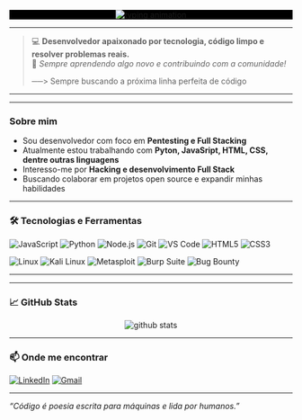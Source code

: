 <p align="center" style="background-color:#000000;">
  <img src="https://readme-typing-svg.herokuapp.com?font=Cascadia+Code&size=22&pause=1000&color=00FF00&background=000000&center=true&vCenter=true&width=600&lines=Password%3A+********;Authenticating...;connect+root+success;Olá%2C+bem-vindo%2C+me+chamo+Samuel_" alt="typing animation" />
</p>


---

> 💻 **Desenvolvedor apaixonado por tecnologia, código limpo e resolver problemas reais.**  
> 🔧 _Sempre aprendendo algo novo e contribuindo com a comunidade!_  
>  
> ──> Sempre buscando a próxima linha perfeita de código   

---

---

### Sobre mim

- Sou desenvolvedor com foco em **Pentesting e Full Stacking**
- Atualmente estou trabalhando com **Pyton, JavaSript, HTML, CSS, dentre outras linguagens**
- Interesso-me por **Hacking e desenvolvimento Full Stack**
- Buscando colaborar em projetos open source e expandir minhas habilidades

---

### 🛠️ Tecnologias e Ferramentas

![JavaScript](https://img.shields.io/badge/-JavaScript-black?style=flat-square&logo=javascript)
![Python](https://img.shields.io/badge/-Python-black?style=flat-square&logo=python)
![Node.js](https://img.shields.io/badge/-Node.js-black?style=flat-square&logo=node.js)
![Git](https://img.shields.io/badge/-Git-black?style=flat-square&logo=git)
![VS Code](https://img.shields.io/badge/-VS%20Code-black?style=flat-square&logo=visual-studio-code)
![HTML5](https://img.shields.io/badge/html5-%23E34F26.svg?logo=html5&logoColor=white)
![CSS3](https://img.shields.io/badge/css3-%231572B6.svg?logo=css3&logoColor=white)

![Linux](https://img.shields.io/badge/-Linux-FCC624?style=flat-square&logo=linux&logoColor=black)
![Kali Linux](https://img.shields.io/badge/-Kali_Linux-557C94?style=flat-square&logo=kalilinux&logoColor=white)
![Metasploit](https://img.shields.io/badge/-Metasploit-222222?style=flat-square&logo=metasploit&logoColor=white)
![Burp Suite](https://img.shields.io/badge/-Burp_Suite-FF6F00?style=flat-square&logo=burpsuite&logoColor=white)
![Bug Bounty](https://img.shields.io/badge/bug%20bounty-%2300A676.svg?logo=bugcrowd&logoColor=white)

---


---

### 📈 GitHub Stats

<p align="center">
  <img src="https://github-readme-stats.vercel.app/api?username=Samuelsp17&show_icons=true&theme=radical" alt="github stats"/>
</p>

---

### 📫 Onde me encontrar

[![LinkedIn](https://img.shields.io/badge/-LinkedIn-0A66C2?style=flat-square&logo=linkedin&logoColor=white)](https://www.linkedin.com/in/samuel-pedrosa-535302305/) 
[![Gmail](https://img.shields.io/badge/-Email-D14836?style=flat-square&logo=gmail&logoColor=white)](mailto:samdsp@gmail.com)

---

*“Código é poesia escrita para máquinas e lida por humanos.”*
